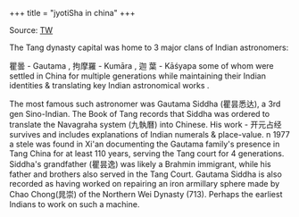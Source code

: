 +++
title = "jyotiSha in china"
+++

Source: [TW](https://twitter.com/maitra_varuna/status/1709423410294509573)

The Tang dynasty capital was home to 3 major clans of Indian astronomers:

瞿曇 - Gautama , 拘摩羅 - Kumāra , 迦 葉 - Kāśyapa
some of whom were settled in China for multiple generations while maintaining their Indian identities  & translating key Indian astronomical works .


The most famous such astronomer was Gautama Siddha (瞿昙悉达), a 3rd gen Sino-Indian. The Book of Tang records that Siddha was ordered to translate the Navagraha system (九執曆) into Chinese. His work - 开元占经 survives and includes explanations of Indian numerals & place-value. n 1977 a stele was found in Xi'an documenting the Gautama family's presence in Tang China for at least 110 years, serving the Tang court for 4 generations. Siddha's grandfather (瞿昙逸) was likely a Brahmin immigrant, while his father and brothers also served in the Tang Court. Gautama Siddha is also recorded as having worked on repairing an iron armillary sphere made by Chao Chong(晁崇) of the Northern Wei Dynasty (713). Perhaps the earliest Indians to work on such a machine.